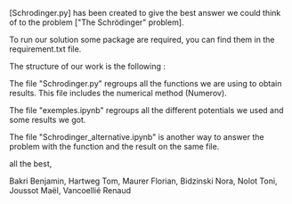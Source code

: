 [Schrodinger.py] has been created to give the best answer we could think of to the problem ["The Schrödinger" problem].

To run our solution some package are required, you can find them in the requirement.txt file.

The structure of our work is the following : 

  The file "Schrodinger.py" regroups all the functions we are using to obtain results. 
  This file includes the numerical method (Numerov).
  
  The file "exemples.ipynb" regroups all the different potentials we used and some results we got.
  
  The file "Schrodinger_alternative.ipynb" is another way to answer the problem with the function and the result on the same file.
  
  
  
  
all  the best,

Bakri Benjamin, Hartweg Tom, Maurer Florian, Bidzinski Nora, Nolot Toni, Joussot Maël, Vancoellié Renaud

